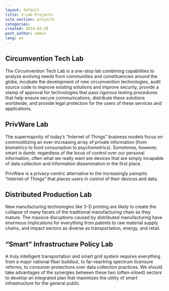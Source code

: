 ```yaml
---
layout: default
title: X-Lab Projects
site_section: projects
categories:
created: 2014-03-29
post_author: admin
lang: en
---
```


<h2>Circumvention Tech Lab</h2>

<p>The Circumvention Tech Lab is a one-stop lab combining capabilities 
to analyze evolving needs from communities and constituencies around the globe, 
incubate the development of new circumvention technologies, audit source code to 
improve existing solutions and improve security, provide a stamp of approval for 
technologies that pass rigorous testing procedures that help ensure secure communications, 
distribute these solutions worldwide, and provide legal protection for the 
users of these services and applications.</p>

<h2>PrivWare Lab</h2>

<p>The supermajority of today’s “Internet of Things” business models 
focus on commoditizing an ever-increasing array of private information 
(from biometrics to food consumption to psychometrics). Sometimes, 
however, smart is dumb: regardless of the locus of control over our 
personal information, often what we really want are devices that are 
simply incapable of data collection and information dissemination in the first place. </p>

<p>PrivWare is a privacy-centric alternative to the increasingly 
panoptic “Internet of Things” that places users in control of their devices and data.</p>

<h2>Distributed Production Lab</h2>

<p>New manufacturing technologies like 3-D printing are likely to create the 
collapse of many facets of the traditional manufacturing chain as they mature. 
The massive disruptions caused by distributed manufacturing have enormous implications 
for everything from patents to raw material supply chains, and impact sectors as 
diverse as transportation, energy, and retail.</p>

<h2>“Smart” Infrastructure Policy Lab</h2>

<p>A truly intelligent transportation and smart grid system requires everything 
from a major national fiber buildout, to far-reaching spectrum licensure reforms, 
to consumer protections over data collection practices. We should take advantages 
of the synergies between these two (often-siloed) sectors to develop an integrated 
plan that maximizes the utility of smart infrastructure for the general public.</p>
